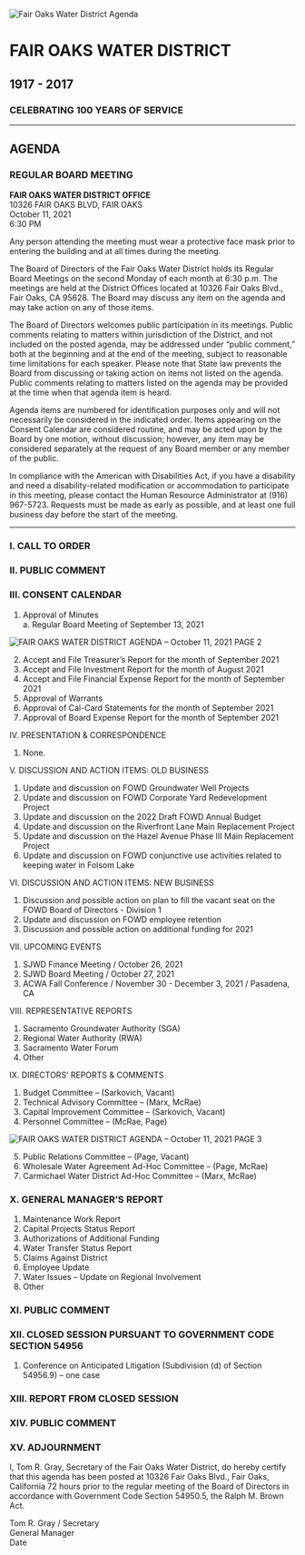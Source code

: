 <!-- Page 1 -->
![Fair Oaks Water District Agenda](https://example.com/image.png)

# FAIR OAKS WATER DISTRICT
## 1917 - 2017
### CELEBRATING 100 YEARS OF SERVICE

---

## AGENDA
### REGULAR BOARD MEETING

**FAIR OAKS WATER DISTRICT OFFICE**  
10326 FAIR OAKS BLVD, FAIR OAKS  
October 11, 2021  
6:30 PM  

Any person attending the meeting must wear a protective face mask prior to entering the building and at all times during the meeting.

The Board of Directors of the Fair Oaks Water District holds its Regular Board Meetings on the second Monday of each month at 6:30 p.m. The meetings are held at the District Offices located at 10326 Fair Oaks Blvd., Fair Oaks, CA 95628. The Board may discuss any item on the agenda and may take action on any of those items.

The Board of Directors welcomes public participation in its meetings. Public comments relating to matters within jurisdiction of the District, and not included on the posted agenda, may be addressed under “public comment,” both at the beginning and at the end of the meeting, subject to reasonable time limitations for each speaker. Please note that State law prevents the Board from discussing or taking action on items not listed on the agenda. Public comments relating to matters listed on the agenda may be provided at the time when that agenda item is heard.

Agenda items are numbered for identification purposes only and will not necessarily be considered in the indicated order. Items appearing on the Consent Calendar are considered routine, and may be acted upon by the Board by one motion, without discussion; however, any item may be considered separately at the request of any Board member or any member of the public.

In compliance with the American with Disabilities Act, if you have a disability and need a disability-related modification or accommodation to participate in this meeting, please contact the Human Resource Administrator at (916) 967-5723. Requests must be made as early as possible, and at least one full business day before the start of the meeting.

---

### I. CALL TO ORDER  
### II. PUBLIC COMMENT  
### III. CONSENT CALENDAR  
1. Approval of Minutes  
   a. Regular Board Meeting of September 13, 2021  
<!-- Page 2 -->
![FAIR OAKS WATER DISTRICT AGENDA – October 11, 2021 PAGE 2](https://via.placeholder.com/993x768.png?text=FAIR+OAKS+WATER+DISTRICT+AGENDA+%E2%80%93+October+11%2C+2021+PAGE+2)

2. Accept and File Treasurer’s Report for the month of September 2021  
3. Accept and File Investment Report for the month of August 2021  
4. Accept and File Financial Expense Report for the month of September 2021  
5. Approval of Warrants  
6. Approval of Cal-Card Statements for the month of September 2021  
7. Approval of Board Expense Report for the month of September 2021  

IV. PRESENTATION & CORRESPONDENCE  
1. None.  

V. DISCUSSION AND ACTION ITEMS: OLD BUSINESS  
1. Update and discussion on FOWD Groundwater Well Projects  
2. Update and discussion on FOWD Corporate Yard Redevelopment Project  
3. Update and discussion on the 2022 Draft FOWD Annual Budget  
4. Update and discussion on the Riverfront Lane Main Replacement Project  
5. Update and discussion on the Hazel Avenue Phase III Main Replacement Project  
6. Update and discussion on FOWD conjunctive use activities related to keeping water in Folsom Lake  

VI. DISCUSSION AND ACTION ITEMS: NEW BUSINESS  
1. Discussion and possible action on plan to fill the vacant seat on the FOWD Board of Directors - Division 1  
2. Update and discussion on FOWD employee retention  
3. Discussion and possible action on additional funding for 2021  

VII. UPCOMING EVENTS  
1. SJWD Finance Meeting / October 26, 2021  
2. SJWD Board Meeting / October 27, 2021  
3. ACWA Fall Conference / November 30 - December 3, 2021 / Pasadena, CA  

VIII. REPRESENTATIVE REPORTS  
1. Sacramento Groundwater Authority (SGA)  
2. Regional Water Authority (RWA)  
3. Sacramento Water Forum  
4. Other  

IX. DIRECTORS’ REPORTS & COMMENTS  
1. Budget Committee – (Sarkovich, Vacant)  
2. Technical Advisory Committee – (Marx, McRae)  
3. Capital Improvement Committee – (Sarkovich, Vacant)  
4. Personnel Committee – (McRae, Page)  
<!-- Page 3 -->
![FAIR OAKS WATER DISTRICT AGENDA – October 11, 2021 PAGE 3](https://via.placeholder.com/993x768.png?text=FAIR+OAKS+WATER+DISTRICT+AGENDA+%E2%80%93+October+11%2C+2021+PAGE+3)

5. Public Relations Committee – (Page, Vacant)  
6. Wholesale Water Agreement Ad-Hoc Committee – (Page, McRae)  
7. Carmichael Water District Ad-Hoc Committee – (Marx, McRae)  

### X. GENERAL MANAGER’S REPORT  
1. Maintenance Work Report  
2. Capital Projects Status Report  
3. Authorizations of Additional Funding  
4. Water Transfer Status Report  
5. Claims Against District  
6. Employee Update  
7. Water Issues – Update on Regional Involvement  
8. Other  

### XI. PUBLIC COMMENT  
### XII. CLOSED SESSION PURSUANT TO GOVERNMENT CODE SECTION 54956  
1. Conference on Anticipated Litigation (Subdivision (d) of Section 54956.9) – one case  

### XIII. REPORT FROM CLOSED SESSION  
### XIV. PUBLIC COMMENT  
### XV. ADJOURNMENT  

I, Tom R. Gray, Secretary of the Fair Oaks Water District, do hereby certify that this agenda has been posted at 10326 Fair Oaks Blvd., Fair Oaks, California 72 hours prior to the regular meeting of the Board of Directors in accordance with Government Code Section 54950.5, the Ralph M. Brown Act.  

Tom R. Gray / Secretary  
General Manager  
Date  

